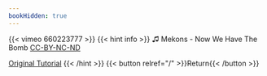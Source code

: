 ```yaml
---
bookHidden: true
---
```


{{< vimeo 660223777 >}}
{{< hint info >}}
♫ Mekons - Now We Have The Bomb [CC-BY-NC-ND](https://freemusicarchive.org/music/Mekons/Live_at_Monty_Hall_for_Todd-O-Phonic_Todds_Show_on_WFMU_8821/Mekons_-_04_-_Now_We_Have_The_Bomb)

[Original Tutorial](https://youtu.be/XSkaM-8Vgz8)
{{< /hint >}}
{{< button relref="/" >}}Return{{< /button >}}
